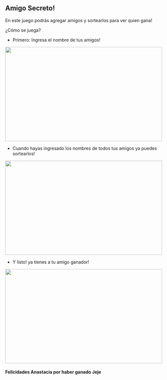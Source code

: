 <h2>Amigo Secreto!</h2>

En este juego podrás agregar amigos y sortearlos para ver quien gana!

¿Cómo se juega?

- Primero: Ingresa el nombre de tus amigos!

<img src="[assets/captura-1.png)" width="500" height="300">

- Cuando hayas ingresado los nombres de todos tus amigos ya puedes sortearlos!

<img src="[assets/captura-2.png)" width="500" height="300">

- Y listo! ya tienes a tu amigo ganador!
<img src="[assets/captura-2.png)" width="500" height="300">

<h4>Felicidades Anastacia por haber ganado Jeje</h4>
